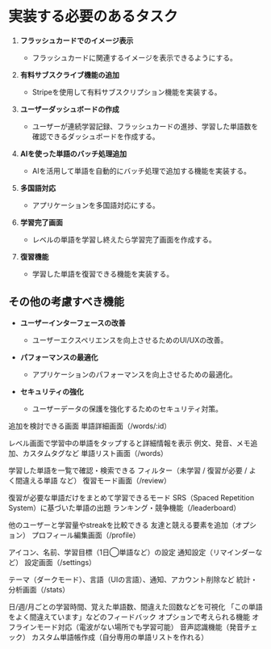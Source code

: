 # 実装する必要のあるタスク

1. **フラッシュカードでのイメージ表示**
   - フラッシュカードに関連するイメージを表示できるようにする。

2. **有料サブスクライブ機能の追加**
   - Stripeを使用して有料サブスクリプション機能を実装する。

3. **ユーザーダッシュボードの作成**
   - ユーザーが連続学習記録、フラッシュカードの進捗、学習した単語数を確認できるダッシュボードを作成する。

4. **AIを使った単語のバッチ処理追加**
   - AIを活用して単語を自動的にバッチ処理で追加する機能を実装する。

5. **多国語対応**
   - アプリケーションを多国語対応にする。

6. **学習完了画面**
   - レベルの単語を学習し終えたら学習完了画面を作成する。

7. **復習機能**
   - 学習した単語を復習できる機能を実装する。

## その他の考慮すべき機能

- **ユーザーインターフェースの改善**
  - ユーザーエクスペリエンスを向上させるためのUI/UXの改善。

- **パフォーマンスの最適化**
  - アプリケーションのパフォーマンスを向上させるための最適化。

- **セキュリティの強化**
  - ユーザーデータの保護を強化するためのセキュリティ対策。

追加を検討できる画面
単語詳細画面（/words/:id）

レベル画面で学習中の単語をタップすると詳細情報を表示
例文、発音、メモ追加、カスタムタグなど
単語リスト画面（/words）

学習した単語を一覧で確認・検索できる
フィルター（未学習 / 復習が必要 / よく間違える単語 など）
復習モード画面（/review）

復習が必要な単語だけをまとめて学習できるモード
SRS（Spaced Repetition System）に基づいた単語の出題
ランキング・競争機能（/leaderboard）

他のユーザーと学習量やstreakを比較できる
友達と競える要素を追加（オプション）
プロフィール編集画面（/profile）

アイコン、名前、学習目標（1日◯単語など）の設定
通知設定（リマインダーなど）
設定画面（/settings）

テーマ（ダークモード）、言語（UIの言語）、通知、アカウント削除など
統計・分析画面（/stats）

日/週/月ごとの学習時間、覚えた単語数、間違えた回数などを可視化
「この単語をよく間違えています」などのフィードバック
オプションで考えられる機能
オフラインモード対応（電波がない場所でも学習可能）
音声認識機能（発音チェック）
カスタム単語帳作成（自分専用の単語リストを作れる）